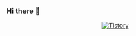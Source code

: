 ### Hi there 👋

<!--
**Android-Liam/Android-Liam** is a ✨ _special_ ✨ repository because its `README.md` (this file) appears on your GitHub profile.

Here are some ideas to get you started:

- 🔭 I’m currently working on ...
- 🌱 I’m currently learning ...
- 👯 I’m looking to collaborate on ...
- 🤔 I’m looking for help with ...
- 💬 Ask me about ...
- 📫 How to reach me: ...
- 😄 Pronouns: ...
- ⚡ Fun fact: ...
-->

 <div align=center>
	
[![Tistory](http://img.shields.io/badge/Tistory-000000?style=flat-square&logo=github&link=https://zzsza.github.io/)](https://korea-dev-liam.tistory.com/)
	
  </div>
